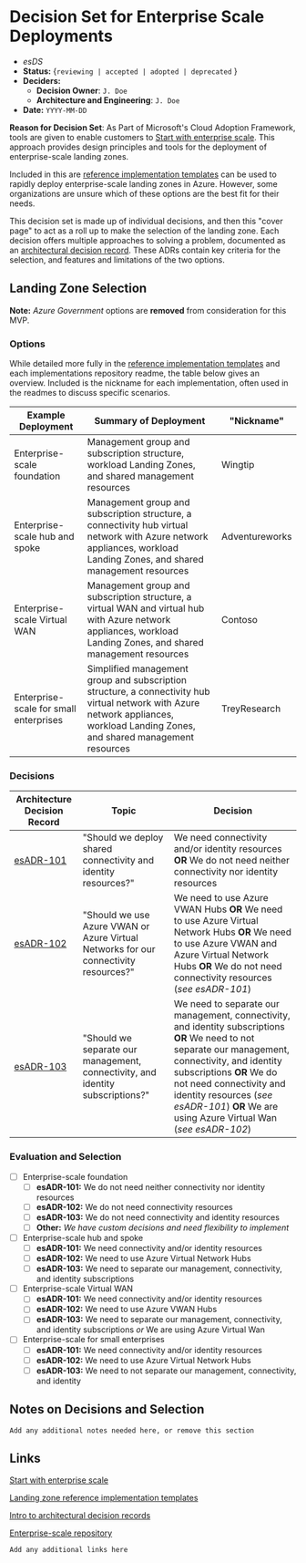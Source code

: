# Decision Set for Enterprise Scale Deployments
<!-- Fill in all code blocked items - example: `J. Doe` -->
* *esDS*
* **Status:** {``reviewing | accepted | adopted | deprecated`` } <!-- Status of the decision -->
* **Deciders:**
  * **Decision Owner**: `J. Doe` <!-- Team members who are accountable for this decision -->
  * **Architecture and Engineering**: `J. Doe` <!-- Technical team members who contributed to the decision -->
* **Date:**  `YYYY-MM-DD` <!-- {YYYY-MM-DD when the decision was last updated} -->

**Reason for Decision Set**: As Part of Microsoft's Cloud Adoption Framework, tools are given to enable customers to [Start with enterprise scale](https://docs.microsoft.com//azure/cloud-adoption-framework/ready/enterprise-scale/).  This approach provides design principles and tools for the deployment of enterprise-scale landing zones.  

Included in this are [reference implementation templates](https://docs.microsoft.com/azure/cloud-adoption-framework/ready/enterprise-scale/implementation#reference-implementation) can be used to rapidly deploy enterprise-scale landing zones in Azure.  However, some organizations are unsure which of these options are the best fit for their needs.

This decision set is made up of individual decisions, and then this "cover page" to act as a roll up to make the selection of the landing zone.  Each decision offers multiple approaches to solving a problem, documented as an [architectural decision record](https://adr.github.io/). These ADRs contain key criteria for the selection, and features and limitations of the two options.

## Landing Zone Selection

**Note:** *Azure Government* options are **removed** from consideration for this MVP.

### Options

While detailed more fully in the [reference implementation templates](https://docs.microsoft.com/azure/cloud-adoption-framework/ready/enterprise-scale/implementation#reference-implementation) and each implementations repository readme,  the table below gives an overview.  Included is the nickname for each implementation, often used in the readmes to discuss specific scenarios.

| Example Deployment | Summary of Deployment | "Nickname" |
| - | - | - |
| Enterprise-scale foundation | Management group and subscription structure, workload Landing Zones, and shared management resources | Wingtip |
| Enterprise-scale hub and spoke | Management group and subscription structure, a connectivity hub virtual network with Azure network appliances, workload Landing Zones, and shared management resources | Adventureworks |
| Enterprise-scale Virtual WAN | Management group and subscription structure, a virtual WAN and virtual hub with Azure network appliances, workload Landing Zones, and shared management resources | Contoso |
| Enterprise-scale for small enterprises | Simplified management group and subscription structure, a connectivity hub virtual network with Azure network appliances, workload Landing Zones, and shared management resources | TreyResearch |

### Decisions

<!-- For each decision option in the column, select which one applies to your individual decisions, or create a new entry as appropriate to capture your decision if you came to a conclusion -->
<!-- Some selections have down stream impact; review the ones oted with references as part of preparing to answer the questions-->

| Architecture Decision Record | Topic | Decision |
| - | - | - |
| [esADR-101](./esADR-101.md) | "Should we deploy shared connectivity and identity resources?" | We need connectivity and/or identity resources **OR** We do not need neither connectivity nor identity resources |
| [esADR-102](./esADR-102) | "Should we use Azure VWAN or Azure Virtual Networks for our connectivity resources?" | We need to use Azure VWAN Hubs **OR** We need to use Azure Virtual Network Hubs **OR** We need to use Azure VWAN and Azure Virtual Network Hubs **OR** We do not need connectivity resources (*see esADR-101*) |
| [esADR-103](./esADR-103) | "Should we separate our management, connectivity, and identity subscriptions?" | We need to separate our management, connectivity, and identity subscriptions **OR** We need to not separate our management, connectivity, and identity subscriptions **OR** We do not need connectivity and identity resources (*see esADR-101*) **OR** We are using Azure Virtual Wan (*see esADR-102*) |

### Evaluation and Selection

<!-- For each [ ] instance in each sub item, convert it to a [x] to mark which decisions you made above.  If you made a custom decision, include it where appropriate.  Once you have selected all sub items, select the appropriate top level item for your over all landing zone decision  -->

* [ ] Enterprise-scale foundation
  * [ ] **esADR-101:** We do not need neither connectivity nor identity resources
  * [ ] **esADR-102:** We do not need connectivity resources
  * [ ] **esADR-103:** We do not need connectivity and identity resources
  * [ ] **Other:** *We have custom decisions and need flexibility to implement*

* [ ] Enterprise-scale hub and spoke
  * [ ] **esADR-101:** We need connectivity and/or identity resources
  * [ ] **esADR-102:** We need to use Azure Virtual Network Hubs
  * [ ] **esADR-103:** We need to separate our management, connectivity, and identity subscriptions

* [ ] Enterprise-scale Virtual WAN
  * [ ] **esADR-101:** We need connectivity and/or identity resources
  * [ ] **esADR-102:** We need to use Azure VWAN Hubs
  * [ ] **esADR-103:** We need to separate our management, connectivity, and identity subscriptions *or* We are using Azure Virtual Wan

* [ ] Enterprise-scale for small enterprises
  * [ ] **esADR-101:** We need connectivity and/or identity resources
  * [ ] **esADR-102:** We need to use Azure Virtual Network Hubs
  * [ ] **esADR-103:** We need to not separate our management, connectivity, and identity

## Notes on Decisions and Selection

`` Add any additional notes needed here, or remove this section ``

## Links

[Start with enterprise scale](https://docs.microsoft.com//azure/cloud-adoption-framework/ready/enterprise-scale/)

[Landing zone reference implementation templates](https://docs.microsoft.com/azure/cloud-adoption-framework/ready/enterprise-scale/implementation#reference-implementation)

[Intro to architectural decision records](https://adr.github.io/)

[Enterprise-scale repository](https://github.com/Azure/Enterprise-Scale)

`Add any additional links here`
